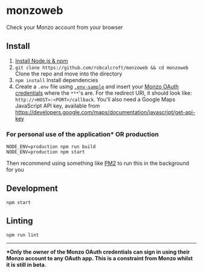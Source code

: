 # monzoweb
Check your Monzo account from your browser

## Install

1. [Install Node.js & npm](https://nodejs.org/en/download/package-manager/)
2. `git clone https://github.com/robcalcroft/monzoweb && cd monzoweb` Clone the repo and move into the directory
3. `npm install` Install dependencies
4. Create a `.env` file using [`.env-sample`](https://github.com/robcalcroft/monzoweb/blob/master/.env-sample) and insert your [Monzo OAuth credentials](https://developers.getmondo.co.uk/) where the `***`'s are. For the redirect URI, it should look like: `http://<HOST>:<PORT>/callback`. You'll also need a Google Maps JavaScript API key, available from https://developers.google.com/maps/documentation/javascript/get-api-key

### For personal use of the application* OR production

```
NODE_ENV=production npm run build
NODE_ENV=production npm start
```

Then recommend using something like [PM2](https://github.com/Unitech/pm2) to run this in the background for you


## Development

```
npm start
```

## Linting

```
npm run lint
```

---

__*Only the owner of the Monzo OAuth credentials can sign in using their Monzo account to any OAuth app. This is a constraint from Monzo whilst it is still in beta.__

